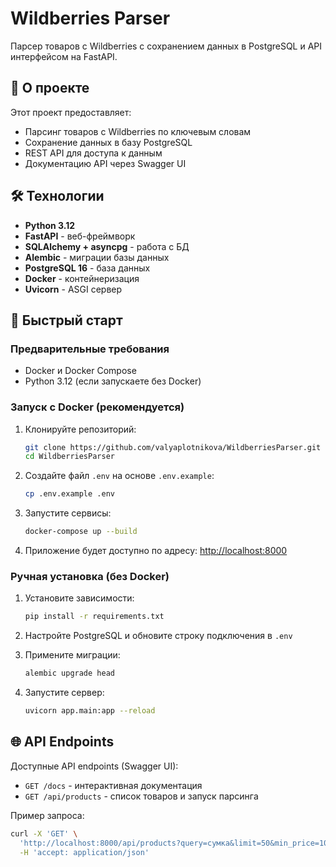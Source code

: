# Wildberries Parser

Парсер товаров с Wildberries с сохранением данных в PostgreSQL и API интерфейсом на FastAPI.

## 📌 О проекте

Этот проект предоставляет:
- Парсинг товаров с Wildberries по ключевым словам
- Сохранение данных в базу PostgreSQL
- REST API для доступа к данным
- Документацию API через Swagger UI

## 🛠 Технологии

- **Python 3.12**
- **FastAPI** - веб-фреймворк
- **SQLAlchemy + asyncpg** - работа с БД
- **Alembic** - миграции базы данных
- **PostgreSQL 16** - база данных
- **Docker** - контейнеризация
- **Uvicorn** - ASGI сервер

## 🚀 Быстрый старт

### Предварительные требования

- Docker и Docker Compose
- Python 3.12 (если запускаете без Docker)

### Запуск с Docker (рекомендуется)

1. Клонируйте репозиторий:
   ```bash
   git clone https://github.com/valyaplotnikova/WildberriesParser.git
   cd WildberriesParser
   ```

2. Создайте файл `.env` на основе `.env.example`:
   ```bash
   cp .env.example .env
   ```

3. Запустите сервисы:
   ```bash
   docker-compose up --build
   ```

4. Приложение будет доступно по адресу: [http://localhost:8000](http://localhost:8000)

### Ручная установка (без Docker)

1. Установите зависимости:
   ```bash
   pip install -r requirements.txt
   ```

2. Настройте PostgreSQL и обновите строку подключения в `.env`

3. Примените миграции:
   ```bash
   alembic upgrade head
   ```

4. Запустите сервер:
   ```bash
   uvicorn app.main:app --reload
   ```

## 🌐 API Endpoints

Доступные API endpoints (Swagger UI):
- `GET /docs` - интерактивная документация
- `GET /api/products` - список товаров и запуск парсинга


Пример запроса:
```bash
curl -X 'GET' \
  'http://localhost:8000/api/products?query=сумка&limit=50&min_price=1000&min_rating=5' \
  -H 'accept: application/json'
```
